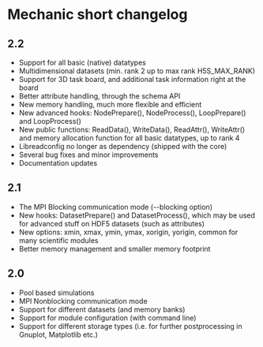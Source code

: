 Mechanic short changelog
========================

2.2
---

- Support for all basic (native) datatypes
- Multidimensional datasets (min. rank 2 up to max rank H5S_MAX_RANK)
- Support for 3D task board, and additional task information right at the board
- Better attribute handling, through the schema API
- New memory handling, much more flexible and efficient
- New advanced hooks: NodePrepare(), NodeProcess(), LoopPrepare() and LoopProcess()
- New public functions: ReadData(), WriteData(), ReadAttr(), WriteAttr() 
  and memory allocation function for all basic datatypes, up to rank 4
- Libreadconfig no longer as dependency (shipped with the core)
- Several bug fixes and minor improvements
- Documentation updates

2.1
---

- The MPI Blocking communication mode (--blocking option)
- New hooks: DatasetPrepare() and DatasetProcess(), which may be used for advanced stuff
  on HDF5 datasets (such as attributes)
- New options: xmin, xmax, ymin, ymax, xorigin, yorigin, common for many scientific modules
- Better memory management and smaller memory footprint

2.0
---

- Pool based simulations
- MPI Nonblocking communication mode
- Support for different datasets (and memory banks)
- Support for module configuration (with command line)
- Support for different storage types (i.e. for further postprocessing in Gnuplot,
  Matplotlib etc.)
